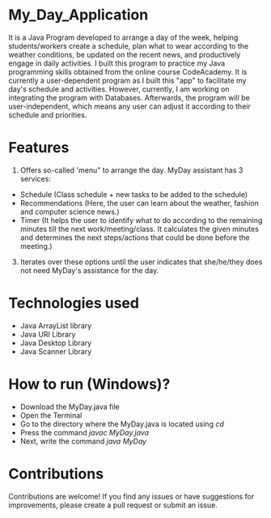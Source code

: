 # My_Day_Application
It is a Java Program developed to arrange a day of the week, helping students/workers create a schedule, plan what to wear according to the weather conditions, be updated on the recent news, and productively engage in daily activities. 
I built this program to practice my Java programming skills obtained from the online course CodeAcademy. It is currently a user-dependent program as I built this "app" to facilitate my day's schedule and activities. 
However, currently, I am working on integrating the program with Databases. Afterwards, the program will be user-independent, which means any user can adjust it according to their schedule and priorities. 

# Features
1. Offers so-called 'menu" to arrange the day. MyDay assistant has 3 services:
- Schedule (Class schedule + new tasks to be added to the schedule)
- Recommendations (Here, the user can learn about the weather, fashion and computer science news.)
- Timer (It helps the user to identify what to do according to the remaining minutes till the next work/meeting/class. It calculates the given minutes and determines the next steps/actions that could be done before the meeting.)
  
3. Iterates over these options until the user indicates that she/he/they does not need MyDay's assistance for the day.

# Technologies used
- Java ArrayList library
- Java URI Library
- Java Desktop Library
- Java Scanner Library

# How to run (Windows)?
- Download the MyDay.java file
- Open the Terminal
- Go to the directory where the MyDay.java is located using *cd <name of the directory>*
- Press the command *javac MyDay.java*
- Next, write the command *java MyDay*

# Contributions
Contributions are welcome! If you find any issues or have suggestions for improvements, please create a pull request or submit an issue.
